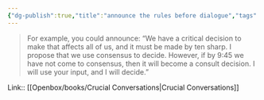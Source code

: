 ```yaml
---
{"dg-publish":true,"title":"announce the rules before dialogue","tags":["quotes"],"date":"2023-06-29T10:15:02+04:00","modified_at":"2023-07-11T17:31:43+03:00","alias":"announce the rules before dialogue","dg-path":"/quotes/202306291015.md","permalink":"/quotes/202306291015/","dgPassFrontmatter":true}
---
```



> For example, you could announce: “We have a critical decision to make that affects all of us, and it must be made by ten sharp. I propose that we use consensus to decide. However, if by 9:45 we have not come to consensus, then it will become a consult decision. I will use your input, and I will decide.”

Link:: [[Openbox/books/Crucial Conversations|Crucial Conversations]]
